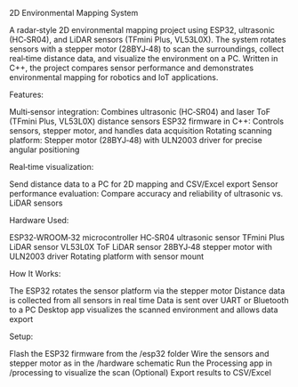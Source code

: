 
2D Environmental Mapping System

A radar‑style 2D environmental mapping project using ESP32, ultrasonic (HC‑SR04), and LiDAR sensors (TFmini Plus, VL53L0X).
The system rotates sensors with a stepper motor (28BYJ‑48) to scan the surroundings, collect real‑time distance data, and visualize the environment on a PC.
Written in C++, the project compares sensor performance and demonstrates environmental mapping for robotics and IoT applications.

Features:

Multi‑sensor integration:
Combines ultrasonic (HC‑SR04) and laser ToF (TFmini Plus, VL53L0X) distance sensors
ESP32 firmware in C++:
Controls sensors, stepper motor, and handles data acquisition
Rotating scanning platform:
Stepper motor (28BYJ‑48) with ULN2003 driver for precise angular positioning

Real‑time visualization:

Send distance data to a PC for 2D mapping and CSV/Excel export
Sensor performance evaluation:
Compare accuracy and reliability of ultrasonic vs. LiDAR sensors

 Hardware Used:

ESP32‑WROOM‑32 microcontroller
HC‑SR04 ultrasonic sensor
TFmini Plus LiDAR sensor
VL53L0X ToF LiDAR sensor
28BYJ‑48 stepper motor with ULN2003 driver
Rotating platform with sensor mount

How It Works:

The ESP32 rotates the sensor platform via the stepper motor
Distance data is collected from all sensors in real time
Data is sent over UART or Bluetooth to a PC
Desktop app visualizes the scanned environment and allows data export


Setup:

Flash the ESP32 firmware from the /esp32 folder
Wire the sensors and stepper motor as in the /hardware schematic
Run the Processing app in /processing to visualize the scan
(Optional) Export results to CSV/Excel